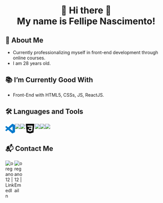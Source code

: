 <h1 align="center"><strong> 👋 Hi there 👋 <br> My name is Fellipe Nascimento! </strong></h1>

## 📌 **About Me**
- Currently professionalizing myself in front-end development through online courses.
- I am 28 years old.

## 📚 I’m Currently Good With
- Front-End with HTML5, CSSs, JS, ReactJS.

## 🛠 **Languages and Tools**
<img align="left" height="30px" src="https://raw.githubusercontent.com/simple-icons/simple-icons/82c259d214eaf0bb45ef8789e842f0b65bbc3b3d/icons/visualstudiocode.svg"/>
<img align="left" height="30px" src="https://raw.githubusercontent.com/simple-icons/simple-icons/82c259d214eaf0bb45ef8789e842f0b65bbc3b3d/icons/react.svg"/>
<img align="left" height="30px" src="https://raw.githubusercontent.com/simple-icons/simple-icons/82c259d214eaf0bb45ef8789e842f0b65bbc3b3d/icons/html5.svg"/>
<img align="left" height="30px" src="https://raw.githubusercontent.com/simple-icons/simple-icons/82c259d214eaf0bb45ef8789e842f0b65bbc3b3d/icons/css3.svg"/>
<img align="left" height="30px" src="https://raw.githubusercontent.com/simple-icons/simple-icons/82c259d214eaf0bb45ef8789e842f0b65bbc3b3d/icons/javascript.svg"/>
<img align="left" height="30px" src="https://raw.githubusercontent.com/simple-icons/simple-icons/82c259d214eaf0bb45ef8789e842f0b65bbc3b3d/icons/typescript.svg"/>
<img align="left" height="30px" src="https://raw.githubusercontent.com/simple-icons/simple-icons/82c259d214eaf0bb45ef8789e842f0b65bbc3b3d/icons/github.svg"/>
<br />
<br />

## 📬 **Contact Me**
[<img align="left" alt="oregano12 | LinkedIn" width="28px" src="https://cdn.jsdelivr.net/npm/simple-icons@v3/icons/linkedin.svg" />](https://www.linkedin.com/in/fellipe-mendes-nascimento-27a08a241/)
[<img align="left" alt="oregano12 | Email" width="28px" src="https://cdn.jsdelivr.net/npm/simple-icons@3.12.3/icons/mail-dot-ru.svg" />](mailto:fellipemn@hotmail.com)
